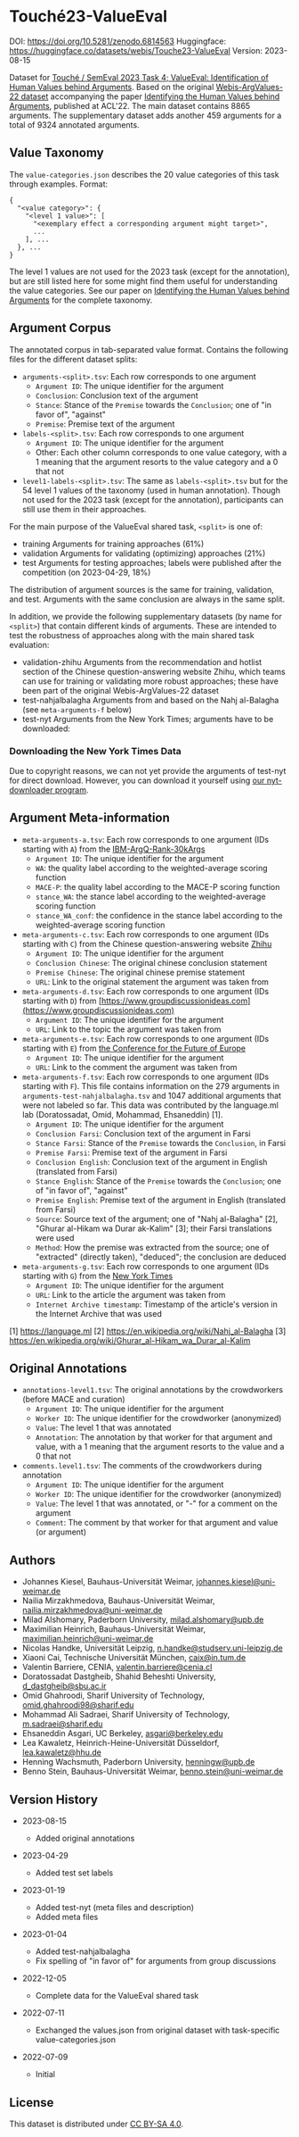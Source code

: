 # Touché23-ValueEval
DOI: https://doi.org/10.5281/zenodo.6814563
Huggingface: https://huggingface.co/datasets/webis/Touche23-ValueEval
Version: 2023-08-15

Dataset for [Touché / SemEval 2023 Task 4; ValueEval: Identification of Human Values behind Arguments](https://touche.webis.de/semeval23/touche23-web). Based on the original [Webis-ArgValues-22 dataset](https://doi.org/10.5281/zenodo.5657249) accompanying the paper [Identifying the Human Values behind Arguments](https://webis.de/publications.html#kiesel_2022b), published at ACL'22. The main dataset contains 8865 arguments. The supplementary dataset adds another 459 arguments for a total of 9324 annotated arguments.


## Value Taxonomy
The `value-categories.json` describes the 20 value categories of this task through examples. Format:
```
{
  "<value category>": {
    "<level 1 value>": [
      "<exemplary effect a corresponding argument might target>",
      ...
    ], ...
  }, ...
}
```
The level 1 values are not used for the 2023 task (except for the annotation), but are still listed here for some might find them useful for understanding the value categories. See our paper on [Identifying the Human Values behind Arguments](https://webis.de/publications.html#kiesel_2022b) for the complete taxonomy.


## Argument Corpus
The annotated corpus in tab-separated value format. Contains the following files for the different dataset splits:
- `arguments-<split>.tsv`: Each row corresponds to one argument
    - `Argument ID`: The unique identifier for the argument
    - `Conclusion`: Conclusion text of the argument
    - `Stance`: Stance of the `Premise` towards the `Conclusion`; one of "in favor of", "against"
    - `Premise`: Premise text of the argument
- `labels-<split>.tsv`: Each row corresponds to one argument
    - `Argument ID`: The unique identifier for the argument
    - Other: Each other column corresponds to one value category, with a 1 meaning that the argument resorts to the value category and a 0 that not
- `level1-labels-<split>.tsv`: The same as `labels-<split>.tsv` but for the 54 level 1 values of the taxonomy (used in human annotation). Though not used for the 2023 task (except for the annotation), participants can still use them in their approaches.

For the main purpose of the ValueEval shared task, `<split>` is one of:
  - training               Arguments for training approaches (61%)
  - validation             Arguments for validating (optimizing) approaches (21%)
  - test                   Arguments for testing approaches; labels were published after the competition (on 2023-04-29, 18%)

The distribution of argument sources is the same for training, validation, and test. Arguments with the same conclusion are always in the same split.

In addition, we provide the following supplementary datasets (by name for `<split>`) that contain different kinds of arguments. These are intended to test the robustness of approaches along with the main shared task evaluation:
  - validation-zhihu       Arguments from the recommendation and hotlist section of the Chinese question-answering website Zhihu, which teams can use for training or validating more robust approaches; these have been part of the original Webis-ArgValues-22 dataset
  - test-nahjalbalagha     Arguments from and based on the Nahj al-Balagha (see `meta-arguments-f` below)
  - test-nyt               Arguments from the New York Times; arguments have to be downloaded:

### Downloading the New York Times Data
Due to copyright reasons, we can not yet provide the arguments of test-nyt for direct download. However, you can download it yourself using [our nyt-downloader program](https://github.com/touche-webis-de/touche-code/tree/main/semeval23/human-value-detection/nyt-downloader).


## Argument Meta-information
- `meta-arguments-a.tsv`: Each row corresponds to one argument (IDs starting with `A`) from the [IBM-ArgQ-Rank-30kArgs](https://research.ibm.com/haifa/dept/vst/debating_data.shtml#Argument%20Quality)
    - `Argument ID`: The unique identifier for the argument
    - `WA`: the quality label according to the weighted-average scoring function
    - `MACE-P`: the quality label according to the MACE-P scoring function
    - `stance_WA`: the stance label according to the weighted-average scoring function
    - `stance_WA_conf`: the confidence in the stance label according to the weighted-average scoring function
- `meta-arguments-c.tsv`: Each row corresponds to one argument (IDs starting with `C`) from the Chinese question-answering website [Zhihu](https://www.zhihu.com)
    - `Argument ID`: The unique identifier for the argument
    - `Conclusion Chinese`: The original chinese conclusion statement
    - `Premise Chinese`: The original chinese premise statement
    - `URL`: Link to the original statement the argument was taken from
- `meta-arguments-d.tsv`: Each row corresponds to one argument (IDs starting with `D`) from [https://www.groupdiscussionideas.com](https://www.groupdiscussionideas.com)
    - `Argument ID`: The unique identifier for the argument
    - `URL`: Link to the topic the argument was taken from
- `meta-arguments-e.tsv`: Each row corresponds to one argument (IDs starting with `E`) from [the Conference for the Future of Europe](https://futureu.europa.eu)
    - `Argument ID`: The unique identifier for the argument
    - `URL`: Link to the comment the argument was taken from
- `meta-arguments-f.tsv`: Each row corresponds to one argument (IDs starting with `F`). This file contains information on the 279 arguments in `arguments-test-nahjalbalagha.tsv` and 1047 additional arguments that were not labeled so far. This data was contributed by the language.ml lab (Doratossadat, Omid, Mohammad, Ehsaneddin) [1].
    - `Argument ID`: The unique identifier for the argument
    - `Conclusion Farsi`: Conclusion text of the argument in Farsi
    - `Stance Farsi`: Stance of the `Premise` towards the `Conclusion`, in Farsi
    - `Premise Farsi`: Premise text of the argument in Farsi
    - `Conclusion English`: Conclusion text of the argument in English (translated from Farsi)
    - `Stance English`: Stance of the `Premise` towards the `Conclusion`; one of "in favor of", "against"
    - `Premise English`: Premise text of the argument in English (translated from Farsi)
    - `Source`: Source text of the argument; one of "Nahj al-Balagha" [2], "Ghurar al-Hikam wa Durar ak-Kalim" [3]; their Farsi translations were used
    - `Method`: How the premise was extracted from the source; one of "extracted" (directly taken), "deduced"; the conclusion are deduced
- `meta-arguments-g.tsv`: Each row corresponds to one argument (IDs starting with `G`) from the [New York Times](https://www.nytimes.com)
    - `Argument ID`: The unique identifier for the argument
    - `URL`: Link to the article the argument was taken from
    - `Internet Archive timestamp`: Timestamp of the article's version in the Internet Archive that was used

[1] https://language.ml
[2] https://en.wikipedia.org/wiki/Nahj_al-Balagha
[3] https://en.wikipedia.org/wiki/Ghurar_al-Hikam_wa_Durar_al-Kalim


## Original Annotations
- `annotations-level1.tsv`: The original annotations by the crowdworkers (before MACE and curation)
    - `Argument ID`: The unique identifier for the argument
    - `Worker ID`: The unique identifier for the crowdworker (anonymized)
    - `Value`: The level 1 that was annotated
    - `Annotation`: The annotation by that worker for that argument and value, with a 1 meaning that the argument resorts to the value and a 0 that not
- `comments.level1.tsv`: The comments of the crowdworkers during annotation
    - `Argument ID`: The unique identifier for the argument
    - `Worker ID`: The unique identifier for the crowdworker (anonymized)
    - `Value`: The level 1 that was annotated, or "-" for a comment on the argument
    - `Comment`: The comment by that worker for that argument and value (or argument)


## Authors
- Johannes Kiesel, Bauhaus-Universität Weimar, johannes.kiesel@uni-weimar.de
- Nailia Mirzakhmedova, Bauhaus-Universität Weimar, nailia.mirzakhmedova@uni-weimar.de 
- Milad Alshomary, Paderborn University, milad.alshomary@upb.de
- Maximilian Heinrich, Bauhaus-Universität Weimar, maximilian.heinrich@uni-weimar.de
- Nicolas Handke, Universität Leipzig, n.handke@studserv.uni-leipzig.de
- Xiaoni Cai, Technische Universität München, caix@in.tum.de
- Valentin Barriere, CENIA, valentin.barriere@cenia.cl
- Doratossadat Dastgheib, Shahid Beheshti University, d_dastgheib@sbu.ac.ir
- Omid Ghahroodi, Sharif University of Technology, omid.ghahroodi98@sharif.edu
- Mohammad Ali Sadraei, Sharif University of Technology, m.sadraei@sharif.edu
- Ehsaneddin Asgari, UC Berkeley, asgari@berkeley.edu
- Lea Kawaletz, Heinrich-Heine-Universität Düsseldorf, lea.kawaletz@hhu.de
- Henning Wachsmuth, Paderborn University, henningw@upb.de
- Benno Stein, Bauhaus-Universität Weimar, benno.stein@uni-weimar.de


## Version History
- 2023-08-15
  - Added original annotations

- 2023-04-29
  - Added test set labels

- 2023-01-19
  - Added test-nyt (meta files and description)
  - Added meta files

- 2023-01-04
  - Added test-nahjalbalagha
  - Fix spelling of "in favor of" for arguments from group discussions

- 2022-12-05
  - Complete data for the ValueEval shared task

- 2022-07-11
  - Exchanged the values.json from original dataset with task-specific value-categories.json

- 2022-07-09
  - Initial


## License
This dataset is distributed under [CC BY-SA 4.0](http://creativecommons.org/licenses/by-sa/4.0/).


